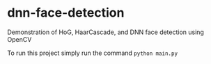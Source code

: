 # dnn-face-detection
Demonstration of HoG, HaarCascade, and DNN face detection using OpenCV

To run this project simply run the command
`python main.py`
